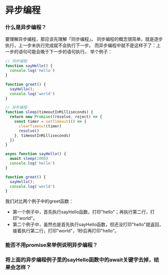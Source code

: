 # 异步编程

### 什么是异步编程？

要理解异步编程，那应该先理解「同步编程」。
同步编程的概念很简单，就是逐步执行，上一步未执行完成就不会执行下一步。
而异步编程中就不是这样子了：上一步的语句可能会晚于下一步的语句执行。
举个例子：

```javascript
// 同步编程
function sayHello() {
  console.log('hello')
}

function greet() {
  sayHello();
  console.log('world')
}
```

```javascript
// 异步编程
function sleep(timeoutInMilliseconds) {
  return new Promise((resolve, reject) => {
    const timer = setTimeout(() => {
      clearTimeout(timer)
      resolve()
    }, timeoutInMilliseconds)
  })
}

async function sayHello() {
  await sleep(1000)
  console.log('hello')
}

function greet() {
  sayHello();
  console.log('world')
}
```

我们对比两个例子中的greet函数：

- 第一个例子中，首先执行sayHello函数，打印"hello"；再执行第二行，打印"world"。
- 第二个例子中，虽然也是首先执行sayHello函数，但还没打印"hello"就返回，接着执行第二行，打印"world"，1秒后再打印"hello"。

### 能否不用promise来举例说明异步编程？

### 将上面的异步编程例子里的sayHello函数中的await关键字去掉，结果会怎样？
